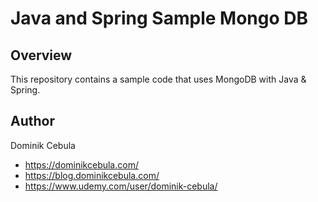 # Java and Spring Sample Mongo DB

## Overview

This repository contains a sample code that uses MongoDB with Java &amp; Spring.

## Author

Dominik Cebula

* https://dominikcebula.com/
* https://blog.dominikcebula.com/
* https://www.udemy.com/user/dominik-cebula/
